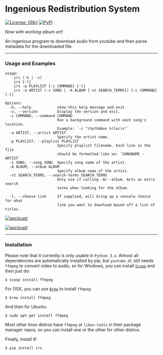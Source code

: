 # Ingenious Redistribution System
[![License: GNU](https://img.shields.io/badge/License-GNU-yellow.svg)](http://www.gnu.org/licenses/gpl.html)
[![PyPI](https://img.shields.io/badge/PyPi-Python_3.X-blue.svg)](https://pypi.python.org/pypi/irs)

<em>Now with working album art!</em>

An ingenious program to download audio from youtube and then parse metadata for the downloaded file.
___
### Usage and Examples
```
usage:
    irs (-h | -v)
    irs [-l]
    irs -p PLAYLIST [-c COMMAND] [-l]
    irs -a ARTIST (-s SONG | -A ALBUM [-st SEARCH_TERMS]) [-c COMMAND] [-l]

Options:
  -h, --help            show this help message and exit
  -v, --version         Display the version and exit.
  -c COMMAND, --command COMMAND
                        Run a background command with each song's location.
                        Example: `-c "rhythmbox %(loc)s"`
  -a ARTIST, --artist ARTIST
                        Specify the artist name.
  -p PLAYLIST, --playlist PLAYLIST
                        Specify playlist filename. Each line in the file
                        should be formatted like so: `SONGNAME - ARTIST`
  -s SONG, --song SONG  Specify song name of the artist.
  -A ALBUM, --album ALBUM
                        Specify album name of the artist.
  -st SEARCH_TERMS, --search-terms SEARCH_TERMS
                        Only use if calling -A/--album. Acts as extra search
                        terms when looking for the album.

  -l, --choose-link     If supplied, will bring up a console choice for what
                        link you want to download based off a list of titles.
```
[![asciicast](https://asciinema.org/a/bcs7i0sjmka052wsdyxg5xrug.png)](https://asciinema.org/a/bcs7i0sjmka052wsdyxg5xrug?speed=3&autoplay=true)

[![asciicast](https://asciinema.org/a/8kb9882j4cbtd4hwbsbb7h0ia.png)](https://asciinema.org/a/8kb9882j4cbtd4hwbsbb7h0ia?speed=3)

___
### Installation
Please note that it currently is only usable in `Python 3.x`. Almost all dependencies are automatically installed by pip, but `youtube_dl` still needs `ffmpeg` to convert video to audio, so for Windows, you can install [`Scoop`](http://scoop.sh/) and then just do:
```
$ scoop install ffmpeg
```
For OSX, you can use [`Brew`](http://brew.sh/) to install `ffmpeg`:
```
$ brew install ffmpeg
```
And then for Ubuntu:
```
$ sudo apt-get install ffmpeg
```
Most other linux distros have `ffmpeg` or `libav-tools` in their package manager repos, so you can install one or the other for other distros.

Finally, install it!
```
$ pip install irs
```
